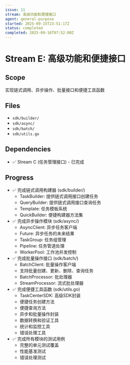 ```yaml
---
issue: 11
stream: 高级功能和便捷接口
agent: general-purpose
started: 2025-09-15T23:51:17Z
status: completed
completed: 2025-09-16T07:52:00Z
---
```


# Stream E: 高级功能和便捷接口

## Scope
实现链式调用、异步操作、批量接口和便捷工具函数

## Files
- `sdk/builder/`
- `sdk/async/`
- `sdk/batch/`
- `sdk/utils.go`

## Dependencies
- ✅ Stream C (任务管理接口) - 已完成

## Progress
- ✅ 完成链式调用构建器 (sdk/builder/)
  - TaskBuilder: 提供链式调用接口创建任务
  - QueryBuilder: 提供链式调用接口查询任务
  - Template: 任务模板系统
  - QuickBuilder: 便捷构建器方法集
- ✅ 完成异步操作模块 (sdk/async/)
  - AsyncClient: 异步任务客户端
  - Future: 异步任务的未来结果
  - TaskGroup: 任务组管理
  - Pipeline: 任务管道处理
  - WorkerPool: 工作池并发控制
- ✅ 完成批量操作接口 (sdk/batch/)
  - BatchClient: 批量操作客户端
  - 支持批量创建、更新、删除、查询任务
  - BatchProcessor: 批处理器
  - StreamProcessor: 流式批处理器
- ✅ 完成便捷工具函数 (sdk/utils.go)
  - TaskCenterSDK: 高级SDK封装
  - 便捷任务创建方法
  - 便捷查询方法
  - 异步和批量操作封装
  - 数据转换和验证工具
  - 统计和监控工具
  - 错误处理工具
- ✅ 完成所有模块的测试用例
  - 完整的单元测试覆盖
  - 性能基准测试
  - 错误处理测试